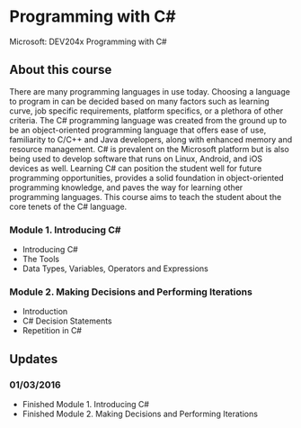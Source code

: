 # Programming with C#
Microsoft: DEV204x Programming with C#

## About this course
There are many programming languages in use today. Choosing a language to program in can be decided based on many factors such as learning curve, job specific requirements, platform specifics, or a plethora of other criteria. The C# programming language was created from the ground up to be an object-oriented programming language that offers ease of use, familiarity to C/C++ and Java developers, along with enhanced memory and resource management. C# is prevalent on the Microsoft platform but is also being used to develop software that runs on Linux, Android, and iOS devices as well. Learning C# can position the student well for future programming opportunities, provides a solid foundation in object-oriented programming knowledge, and paves the way for learning other programming languages. This course aims to teach the student about the core tenets of the C# language.

### Module 1. Introducing C#
- Introducing C#
- The Tools
- Data Types, Variables, Operators and Expressions

### Module 2. Making Decisions and Performing Iterations
- Introduction
- C# Decision Statements
- Repetition in C#

## Updates
### 01/03/2016
- Finished Module 1. Introducing C#
- Finished Module 2. Making Decisions and Performing Iterations
